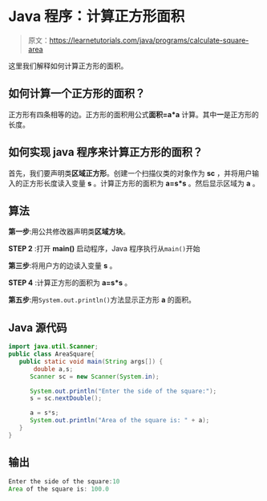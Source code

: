 # Java 程序：计算正方形面积

> 原文：<https://learnetutorials.com/java/programs/calculate-square-area>

这里我们解释如何计算正方形的面积。

## 如何计算一个正方形的面积？

正方形有四条相等的边。正方形的面积用公式**面积=a*a** 计算。其中**一**是正方形的长度。

## 如何实现 java 程序来计算正方形的面积？

首先，我们要声明类**区域正方形**。创建一个扫描仪类的对象作为 **sc** ，并将用户输入的正方形长度读入变量 **s** 。计算正方形的面积为 **a=s*s** 。然后显示区域为 **a** 。

## 算法

**第一步**:用公共修改器声明类**区域方块**。

**STEP 2** :打开 **main()** 启动程序，Java 程序执行从`main()`开始

**第三步**:将用户方的边读入变量 **s** 。

**STEP 4** :计算正方形的面积为 **a=s*s** 。

**第五步**:用`System.out.println()`方法显示正方形 **a** 的面积。

## Java 源代码

```java
import java.util.Scanner;
public class AreaSquare{
   public static void main(String args[]) {   
       double a,s;
      Scanner sc = new Scanner(System.in);

      System.out.println("Enter the side of the square:");
      s = sc.nextDouble();

      a = s*s;
      System.out.println("Area of the square is: " + a);    
   }
}

```

## 输出

```java
Enter the side of the square:10
Area of the square is: 100.0
```